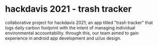 # hackdavis 2021 - trash tracker
collaborative project for hackdavis 2021; an app titled "trash tracker" that logs daily carbon footprint with the intent of managing individual environmental accountability. through this, our team aimed to gain experience in android app development and ui/ux design. 
